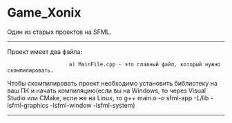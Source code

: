 # Game_Xonix
Один из старых проектов на SFML.
***********************************************************************************************************************************
Проект имеет два файла:
              
                        а) MainFile.cpp - это главный файл, который нужно скомпилировать.
 
Чтобы скомпилировать проект необходимо установить библиотеку на ваш ПК и начать компиляцию(если вы на Windows, то через Visual Studio или CMake, если же на Linux, то g++ main.o -o sfml-app -L<sfml-install-path>/lib -lsfml-graphics -lsfml-window -lsfml-system)
***********************************************************************************************************************************
